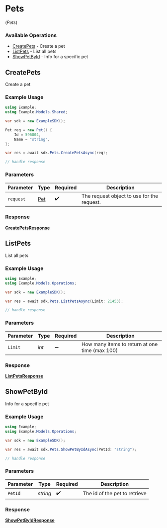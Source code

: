 # Pets
(*Pets*)

### Available Operations

* [CreatePets](#createpets) - Create a pet
* [ListPets](#listpets) - List all pets
* [ShowPetById](#showpetbyid) - Info for a specific pet

## CreatePets

Create a pet

### Example Usage

```csharp
using Example;
using Example.Models.Shared;

var sdk = new ExampleSDK();

Pet req = new Pet() {
    Id = 596804,
    Name = "string",
};

var res = await sdk.Pets.CreatePetsAsync(req);

// handle response
```

### Parameters

| Parameter                                  | Type                                       | Required                                   | Description                                |
| ------------------------------------------ | ------------------------------------------ | ------------------------------------------ | ------------------------------------------ |
| `request`                                  | [Pet](../../Models/Shared/Pet.md)          | :heavy_check_mark:                         | The request object to use for the request. |


### Response

**[CreatePetsResponse](../../Models/Operations/CreatePetsResponse.md)**


## ListPets

List all pets

### Example Usage

```csharp
using Example;
using Example.Models.Operations;

var sdk = new ExampleSDK();

var res = await sdk.Pets.ListPetsAsync(Limit: 21453);

// handle response
```

### Parameters

| Parameter                                      | Type                                           | Required                                       | Description                                    |
| ---------------------------------------------- | ---------------------------------------------- | ---------------------------------------------- | ---------------------------------------------- |
| `Limit`                                        | *int*                                          | :heavy_minus_sign:                             | How many items to return at one time (max 100) |


### Response

**[ListPetsResponse](../../Models/Operations/ListPetsResponse.md)**


## ShowPetById

Info for a specific pet

### Example Usage

```csharp
using Example;
using Example.Models.Operations;

var sdk = new ExampleSDK();

var res = await sdk.Pets.ShowPetByIdAsync(PetId: "string");

// handle response
```

### Parameters

| Parameter                     | Type                          | Required                      | Description                   |
| ----------------------------- | ----------------------------- | ----------------------------- | ----------------------------- |
| `PetId`                       | *string*                      | :heavy_check_mark:            | The id of the pet to retrieve |


### Response

**[ShowPetByIdResponse](../../Models/Operations/ShowPetByIdResponse.md)**

